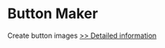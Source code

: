 # Button Maker
Create button images
[>> Detailed information](https://secure.shareit.com/shareit/product.html?productid=300255615&affiliateid=200057808)